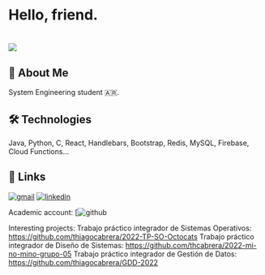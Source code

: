 
# Hello, friend.
# ![](https://media.tenor.com/_HPofCxgZcAAAAAM/mr-robot-elliot-alderson.gif)




## 👾 About Me

System Engineering student 🇦🇷.
## 🛠 Technologies
Java, Python, C, React, Handlebars, Bootstrap, Redis, MySQL, Firebase, Cloud Functions...


## 🔗 Links
[![gmail](https://img.shields.io/badge/Gmail-D14836?style=for-the-badge&logo=gmail&logoColor=white)](thiagomartincabreralavezzi@gmail.com)
[![linkedin](https://img.shields.io/badge/linkedin-0A66C2?style=for-the-badge&logo=linkedin&logoColor=white)](https://www.linkedin.com/in/th-cabrera-lavezzi/)

Academic account:
[![github](https://github.com/thiagocabrera)

Interesting projects:
Trabajo práctico integrador de Sistemas Operativos: https://github.com/thiagocabrera/2022-TP-SO-Octocats
Trabajo práctico integrador de Diseño de Sistemas: https://github.com/thcabrera/2022-mi-no-mino-grupo-05
Trabajo práctico integrador de Gestión de Datos: https://github.com/thiagocabrera/GDD-2022
